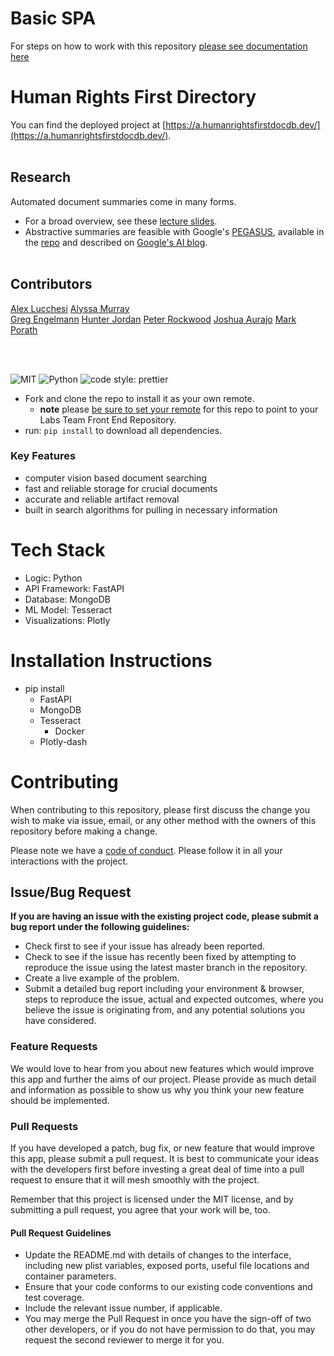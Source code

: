 # Basic SPA

For steps on how to work with this repository [please see documentation here](https://docs.labs.lambdaschool.com/labs-spa-starter/)


# Human Rights First Directory

You can find the deployed project at [https://a.humanrightsfirstdocdb.dev/](https://a.humanrightsfirstdocdb.dev/). <br><br>

## Research

Automated document summaries come in many forms.
- For a broad overview, see these [lecture slides](http://web.stanford.edu/class/cs276b/handouts/lecture14.pdf).
- Abstractive summaries are feasible with Google's [PEGASUS](https://arxiv.org/pdf/1912.08777.pdf), available in the [repo](https://github.com/google-research/pegasus) and described on [Google's AI blog](https://ai.googleblog.com/2020/06/pegasus-state-of-art-model-for.html). <br><br>

## Contributors




[Alex Lucchesi](https://github.com/lucchesia7) 
[Alyssa Murray](https://github.com/dagtag)  
[Greg Engelmann](https://github.com/engegreg) 
[Hunter Jordan](https://github.com/Hunter-Jordan)
[Peter Rockwood](https://github.com/prockwood)
[Joshua Aurajo](https://github.com/joshua-aurajo)
[Mark Porath](https://github.com/m-rath)


<br>
<br>

![MIT](https://img.shields.io/packagist/l/doctrine/orm.svg)
![Python](https://docs.python.org/3/)
![code style: prettier](https://img.shields.io/badge/code_style-prettier-ff69b4.svg?style=flat-square)


- Fork and clone the repo to install it as your own remote.
  - **note** please [be sure to set your remote](https://help.github.jp/enterprise/2.11/user/articles/changing-a-remote-s-url/) for this repo to point to your Labs Team Front End Repository.
- run: `pip install` to download all dependencies.


### Key Features

- computer vision based document searching  
- fast and reliable storage for crucial documents 
- accurate and reliable artifact removal
- built in search algorithms for pulling in necessary information



# Tech Stack

- Logic: Python
- API Framework: FastAPI
- Database: MongoDB
- ML Model: Tesseract
- Visualizations: Plotly

# Installation Instructions

- pip install 
  - FastAPI
  - MongoDB
  - Tesseract
    - Docker
  - Plotly-dash


# Contributing

When contributing to this repository, please first discuss the change you wish to make via issue, email, or any other method with the owners of this repository before making a change.

Please note we have a [code of conduct](./CODE_OF_CONDUCT.md). Please follow it in all your interactions with the project.

## Issue/Bug Request

**If you are having an issue with the existing project code, please submit a bug report under the following guidelines:**

- Check first to see if your issue has already been reported.
- Check to see if the issue has recently been fixed by attempting to reproduce the issue using the latest master branch in the repository.
- Create a live example of the problem.
- Submit a detailed bug report including your environment & browser, steps to reproduce the issue, actual and expected outcomes, where you believe the issue is originating from, and any potential solutions you have considered.

### Feature Requests

We would love to hear from you about new features which would improve this app and further the aims of our project. Please provide as much detail and information as possible to show us why you think your new feature should be implemented.

### Pull Requests

If you have developed a patch, bug fix, or new feature that would improve this app, please submit a pull request. It is best to communicate your ideas with the developers first before investing a great deal of time into a pull request to ensure that it will mesh smoothly with the project.

Remember that this project is licensed under the MIT license, and by submitting a pull request, you agree that your work will be, too.

#### Pull Request Guidelines

- Update the README.md with details of changes to the interface, including new plist variables, exposed ports, useful file locations and container parameters.
- Ensure that your code conforms to our existing code conventions and test coverage.
- Include the relevant issue number, if applicable.
- You may merge the Pull Request in once you have the sign-off of two other developers, or if you do not have permission to do that, you may request the second reviewer to merge it for you.
